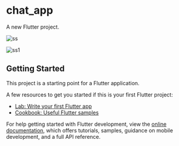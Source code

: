 # chat_app

A new Flutter project.


![ss](https://github.com/sevdeaydiin/chat_app/assets/74006598/0a67327c-26ac-4207-9dd4-47ed84f6cb5b)



![ss1](https://github.com/sevdeaydiin/chat_app/assets/74006598/1a7d97cb-4723-43f2-9de0-8f0b1ace02a4)

## Getting Started

This project is a starting point for a Flutter application.

A few resources to get you started if this is your first Flutter project:

- [Lab: Write your first Flutter app](https://docs.flutter.dev/get-started/codelab)
- [Cookbook: Useful Flutter samples](https://docs.flutter.dev/cookbook)

For help getting started with Flutter development, view the
[online documentation](https://docs.flutter.dev/), which offers tutorials,
samples, guidance on mobile development, and a full API reference.
